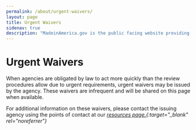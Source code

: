 ```yaml
---
permalink: /about/urgent-waivers/
layout: page
title: Urgent Waivers
sidenav: true
description: "MadeinAmerica.gov is the public facing website providing information about Executive Order 14005: Ensuring the Future is Made in America by All of America’s Workers."
---
```


# Urgent Waivers

When agencies are obligated by law to act more quickly than the review procedures allow due to urgent requirements, urgent waivers may be issued by the agency. These waivers are infrequent and will be shared on this page when available.

For additional information on these waivers, please contact the issuing agency using the points of contact at our *[resources page.](https://www.madeinamerica.gov/customer-service/resources/){:target="_blank" rel="noreferrer"}*


